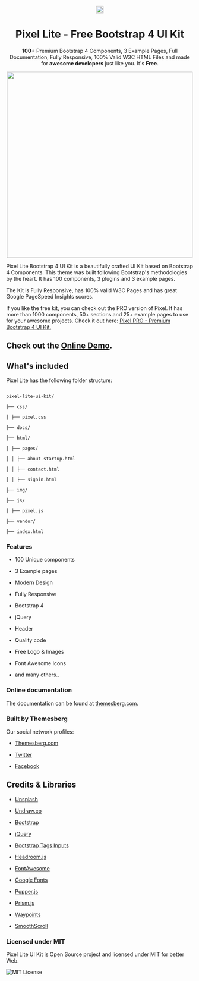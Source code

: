 <p align="center">
  <a href="https://themesberg.com/product/pixel-lite-free-bootstrap-4-ui-kit" alt="Themesberg Logo">
    <img height="20" src="https://themesberg.com/img/brand/themesberg-logo-full.svg">
  </a>
</p>
<h1 align="center">Pixel Lite - Free Bootstrap 4 UI Kit</h1>

<p align="center"><b>100+</b> Premium Bootstrap 4 Components, </b>3</b> Example Pages, Full Documentation, Fully Responsive, 100% Valid W3C HTML Files and made for <b>awesome developers</b> just like you. It's <strong>Free</strong>.</p>

<p align="center">
    <a href="https://themesberg.com/preview/pixel-lite/" align="center" alt="Pixel Lite Free Bootstrap 4 UI Kit">
        <img width="500" align="center" src="https://themesberg.com/preview/images/pixel-lite/github/pixel-lite-preview.jpg">
    </a>
</p>

<p>Pixel Lite Bootstrap 4 UI Kit is a beautifully crafted UI Kit based on Bootstrap 4 Components. This theme was built following Bootstrap's methodologies by the heart. It has 100 components, 3 plugins and 3 example pages.</p>
<p>The Kit is Fully Responsive, has 100% valid W3C Pages and has great Google PageSpeed Insights scores.</p>
<p>If you like the free kit, you can check out the PRO version of Pixel. It has more than 1000 components, 50+ sections and 25+ example pages to use for your awesome projects. Check it out here: <a href="https://themesberg.com/product/pixel-pro-premium-bootstrap-4-ui-kit">Pixel PRO - Premium Bootstrap 4 UI Kit.</a> </p>

<h2>Check out the <a href="https://themesberg.com/preview/pixel-lite/">Online Demo</a>.</h2>

## What's included

Pixel Lite has the following folder structure:

```

pixel-lite-ui-kit/

├── css/

│ ├── pixel.css

├── docs/

├── html/

│ ├── pages/

│ │ ├── about-startup.html

│ │ ├── contact.html

│ │ ├── signin.html

├── img/

├── js/

│ ├── pixel.js

├── vendor/

├── index.html

```

### Features

- 100 Unique components

- 3 Example pages

- Modern Design

- Fully Responsive

- Bootstrap 4

- jQuery

- Header

- Quality code

- Free Logo & Images

- Font Awesome Icons

- and many others..

### Online documentation

The documentation can be found at [themesberg.com](https://themesberg.com/preview/pixel-lite/docs/introduction.html).

### Built by Themesberg

Our social network profiles:

- [Themesberg.com](https://themesberg.com)

- [Twitter](https://twitter.com/themesberg)

- [Facebook](https://www.facebook.com/themesberg)

## Credits & Libraries

- [Unsplash](https://unsplash.com/)

* [Undraw.co](https://undraw.co/)

- [Bootstrap](https://getbootstrap.com/)

* [jQuery](https://jquery.com/)

* [Bootstrap Tags Inputs](https://bootstrap-tagsinput.github.io/bootstrap-tagsinput/examples/)

- [Headroom.js](https://wicky.nillia.ms/headroom.js/)

* [FontAwesome](https://fontawesome.com/)

- [Google Fonts](https://fonts.google.com/)

* [Popper.js](https://popper.js.org/)

- [Prism.js](https://prismjs.com/)

* [Waypoints](http://imakewebthings.com/waypoints/)

- [SmoothScroll](https://github.com/cferdinandi/smooth-scroll)

### Licensed under MIT

Pixel Lite UI Kit is Open Source project and licensed under MIT for better Web.

![MIT License](https://img.shields.io/cocoapods/l/AFNetworking.svg?style=for-the-badge)
